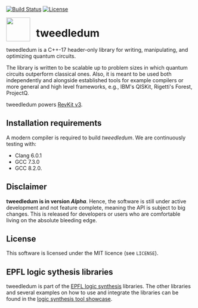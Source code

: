 [![Build Status](https://travis-ci.org/boschmitt/tweedledum.svg?branch=master)](https://travis-ci.org/boschmitt/tweedledum)
[![License](https://img.shields.io/badge/license-MIT-000000.svg)](https://opensource.org/licenses/MIT)

<img src="https://cdn.rawgit.com/boschmitt/tweedledum/master/tweedledum.svg" width="64" height="64" align="left" style="margin-right: 12pt"/>

# tweedledum
tweedledum is a C++-17 header-only library for writing, manipulating, and optimizing quantum circuits.

The library is written to be scalable up to problem sizes in which quantum circuits outperform classical
ones. Also, it is meant to be used both independently and alongside established tools for example
compilers or more general and high level frameworks, e.g., IBM's QISKit, Rigetti's Forest, ProjectQ.

tweedledum powers [RevKit v3](https://github.com/msoeken/cirkit/).
## Installation requirements

A modern compiler is required to build *tweedledum*. We are continuously
testing with:
  * Clang 6.0.1
  * GCC 7.3.0
  * GCC 8.2.0.

## Disclaimer

**tweedledum is in version *Alpha***. Hence, the software is still under active
development and not feature complete, meaning the API is subject to big changes.
This is released for developers or users who are comfortable living on the absolute
bleeding edge.

## License

This software is licensed under the MIT licence (see `LICENSE`).

## EPFL logic sythesis libraries

tweedledum is part of the [EPFL logic synthesis](https://lsi.epfl.ch/page-138455-en.html) libraries.  The other libraries and several examples on how to use and integrate the libraries can be found in the [logic synthesis tool showcase](https://github.com/lsils/lstools-showcase).
